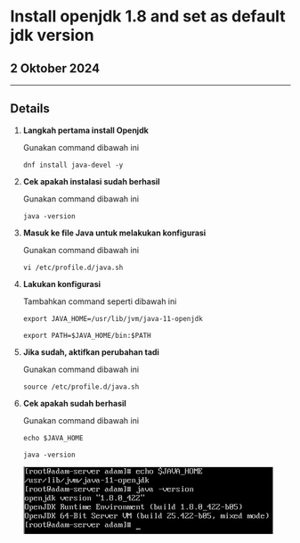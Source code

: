 # Install openjdk 1.8 and set as default jdk version

## 2 Oktober 2024

---

## Details

1. **Langkah pertama install Openjdk**

    Gunakan command dibawah ini

    ``` 
    dnf install java-devel -y
    ```

2. **Cek apakah instalasi sudah berhasil**

    Gunakan command dibawah ini

    ```
    java -version
    ```
    
3. **Masuk ke file Java untuk melakukan konfigurasi**

    Gunakan command dibawah ini

    ```
    vi /etc/profile.d/java.sh 
    ```
    
4. **Lakukan konfigurasi**

    Tambahkan command seperti dibawah ini

    ```
    export JAVA_HOME=/usr/lib/jvm/java-11-openjdk
    ```

    ```
    export PATH=$JAVA_HOME/bin:$PATH
    ```

5. **Jika sudah, aktifkan perubahan tadi**

    Gunakan command dibawah ini

    ```
    source /etc/profile.d/java.sh
    ```

6. **Cek apakah sudah berhasil**

    Gunakan command dibawah ini

    ```
    echo $JAVA_HOME
    ```

    ```
    java -version
    ```

    ![Cek-Openjdk](https://github.com/adampnggwa/BELAJAR-YAVA247/blob/main/Image/installjava.png)
